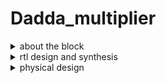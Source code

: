 # Dadda_multiplier
<details>
<summary> about the block </summary>
  
## intro 
A Dadda Multiplier, also known as the Dadda Tree Multiplier, is a high-speed digital circuit used for multiplying two binary numbers. Named after its inventor T.C. Dadda, this multiplication algorithm and architecture were introduced in the 1960s. Dadda Multipliers are known for their efficiency in terms of both speed and hardware resources when compared to other multiplication techniques, such as the traditional long multiplication method.

## detailed operation

The Dadda Multiplier operates on a divide-and-conquer principle. It breaks down the multiplication into a series of partial products and then combines these partial products to yield the final result. This technique significantly reduces the number of full adders needed for the multiplication, making it an attractive choice for hardware designers looking to optimize speed and resource utilization.

1. Partial Product Generation:
To generate partial products, the Dadda Multiplier shifts one of the binary numbers (usually the multiplicand) and then selects the appropriate bits to generate a series of partial products. Each partial product corresponds to a '1' bit in the shifted multiplier. The Dadda Multiplier uses a combination of AND and XOR gates to calculate these partial products.

2. Partial Product Reduction:
After generating the partial products, the Dadda Multiplier employs a binary tree structure to add these partial products together. This tree structure is referred to as the Dadda Tree. It is specifically designed to minimize the number of adder stages required, which results in a faster multiplication process.

3. Dadda Tree Structure:
The Dadda Tree consists of multiple levels, with each level having a set of adder cells. The adder cells are arranged in such a way that they eliminate as many unnecessary zero bits as possible, thus optimizing the addition process. This efficient arrangement minimizes the overall delay and power consumption in the multiplier.

## Benefits of Dadda Multiplier:

Speed: Dadda Multipliers are faster than many other multiplication methods, making them suitable for applications requiring high-speed multiplication, such as digital signal processing.
Resource Efficiency: They require fewer hardware resources compared to traditional multipliers, making them valuable in resource-constrained designs.
Parallelism: Dadda Multipliers can be easily parallelized to further enhance their speed.
Drawbacks:
</details>

<details>
  
<summary> rtl design and synthesis </summary>
  
## running iverilog and gtkwave on design and testbench

![image](https://github.com/JiteshNayak2004/pes_dadda_multiplier/assets/117510555/79163223-ddd8-4a29-a0d5-fc5fc2dc6c99)
![image](https://github.com/JiteshNayak2004/pes_dadda_multiplier/assets/117510555/418b3edd-cec8-4d2a-93ec-47403b81c290)

## synthesizing using yosys
![image](https://github.com/JiteshNayak2004/pes_dadda_multiplier/assets/117510555/a5ee0c7f-89fb-4de7-bf74-0b1fb3522209)

</details>


<details>
<summary>physical design</summary>



# RTL2GDSII FLow (simplified)

- synthesis
- Floorplanning
- Powerplanning
- Placement
- Clock Tree Synthesis
- Routing
- Signoff

# What is Physical Design?

Physical design refers to the process of transforming a logical description of an electronic system, such as a computer chip or integrated circuit, into a physical representation that can be manufactured. This involves a series of steps to layout and arrange various components, like transistors, wires, and interconnects, on a silicon wafer or other semiconductor material.

Key aspects of physical design include:

1) Floorplanning
2) Placement
3) Routing
4) Clock Tree Synthesis (CTS)
5) Power Planning
6) Signal Integrity Analysis
7) Timing Analysis
8) Design for Testability (DFT)
9) Physical Verification
10) Package Design

In physical design in simple terms when you have a design in Verilog, the next step is to take that logical description and go through the physical design process to create a layout that can be manufactured into an actual chip. This requires using Electronic Design Automation (EDA) tools.




OpenLane is an open-source, automated RTL-to-GDSII (Register-Transfer Level to Graphic Design System II) flow for digital integrated circuit design. It's essentially a complete toolchain that assists in the creation of Application-Specific Integrated Circuits (ASICs). The OpenLANE flow comprises a variety of tools such as Yosys, ABC, OpenSTA, Fault, OpenROAD app, Netgen and Magic which are used to harden chips and macros, i.e. generate final GDSII from the design RTL. The primary goal of OpenLANE is to produce clean GDSII with no human intervention. 

## Openlane installation
The original Documentation can be found here [OpenLane Installation](https://openlane.readthedocs.io/en/latest/getting_started/installation/installation_ubuntu.html)

#### Installing the pre-requisites
```
sudo apt-get update
sudo apt-get upgrade
sudo apt install -y build-essential python3 python3-venv python3-pip make git
```

#### Uninstall conflicting packages of docker if present

```
for pkg in docker.io docker-doc docker-compose docker-compose-v2 podman-docker containerd runc; do sudo apt-get remove $pkg; done

```

#### Install Docker using ```apt``` repository

1. Setup Docker's ```apt``` repository

```
# Add Docker's official GPG key:
sudo apt-get update
sudo apt-get install ca-certificates curl gnupg
sudo install -m 0755 -d /etc/apt/keyrings
curl -fsSL https://download.docker.com/linux/ubuntu/gpg | sudo gpg --dearmor -o /etc/apt/keyrings/docker.gpg
sudo chmod a+r /etc/apt/keyrings/docker.gpg

# Add the repository to Apt sources:
echo \
  "deb [arch="$(dpkg --print-architecture)" signed-by=/etc/apt/keyrings/docker.gpg] https://download.docker.com/linux/ubuntu \
  "$(. /etc/os-release && echo "$VERSION_CODENAME")" stable" | \
  sudo tee /etc/apt/sources.list.d/docker.list > /dev/null
sudo apt-get update
```

2. Install other packages

```
sudo apt-get install docker-ce docker-ce-cli containerd.io docker-buildx-plugin docker-compose-plugin
```

3. Verify that the Docker Engine installation is successful by running the ```hello-world``` image.

```
sudo docker run hello-world
```

A successfull installation would look like
```
Hello from Docker!
This message shows that your installation appears to be working correctly.

To generate this message, Docker took the following steps:
1. The Docker client contacted the Docker daemon.
2. The Docker daemon pulled the "hello-world" image from the Docker Hub. (amd64)
3. The Docker daemon created a new container from that image which runs the executable that produces the output you are currently reading.
4. The Docker daemon streamed that output to the Docker client, which sent it to your terminal.

To try something more ambitious, you can run an Ubuntu container with:
$ docker run -it ubuntu bash

Share images, automate workflows, and more with a free Docker ID:
https://hub.docker.com/

For more examples and ideas, visit:
https://docs.docker.com/get-started/
```

5. Making Docker available without root (Linux)

```
sudo groupadd docker
sudo usermod -aG docker $USER
sudo reboot # REBOOT!
```

6. Checking the docker installation after reboot

```
# After reboot
docker run hello-world
```

You will get a little happy message of Hello world, once again, but this time without root.

```
Hello from Docker!
This message shows that your installation appears to be working correctly.

To generate this message, Docker took the following steps:
1. The Docker client contacted the Docker daemon.
2. The Docker daemon pulled the "hello-world" image from the Docker Hub.
   (amd64)
3. The Docker daemon created a new container from that image which runs the
   executable that produces the output you are currently reading.
4. The Docker daemon streamed that output to the Docker client, which sent it
   to your terminal.

To try something more ambitious, you can run an Ubuntu container with:
$ docker run -it ubuntu bash

Share images, automate workflows, and more with a free Docker ID:
https://hub.docker.com/

For more examples and ideas, visit:
https://docs.docker.com/get-started/
```

### Checking Installation Requirements

```
git --version
docker --version
python3 --version
python3 -m pip --version
make --version
python3 -m venv -h
```

Successful output will look like this:

```
git --version
docker --version
python3 --version
python3 -m pip --version
make --version
python3 -m venv -h
git version 2.36.1
Docker version 20.10.16, build aa7e414fdc
Python 3.10.5
pip 21.0 from /usr/lib/python3.10/site-packages/pip (python 3.10)
GNU Make 4.3
Built for x86_64-pc-linux-gnu
Copyright (C) 1988-2020 Free Software Foundation, Inc.
License GPLv3+: GNU GPL version 3 or later <http://gnu.org/licenses/gpl.html>
This is free software: you are free to change and redistribute it.
There is NO WARRANTY, to the extent permitted by law.
usage: venv [-h] [--system-site-packages] [--symlinks | --copies] [--clear]
            [--upgrade] [--without-pip] [--prompt PROMPT] [--upgrade-deps]
            ENV_DIR [ENV_DIR ...]

Creates virtual Python environments in one or more target directories.
...
Once an environment has been created, you may wish to activate it, e.g. by
sourcing an activate script in its bin directory.
```

### Download and Install Openlane

Run these one after the other

```
git clone --depth 1 https://github.com/The-OpenROAD-Project/OpenLane.git
cd OpenLane/
make
make test
```

Successful test will output the following line:

```
Basic test passed
```


# STEP-1

To make the physical design we first need to make our design file of the dadda_multiplier that we made to make this we need the ```dadda_multiplier.v``` file and the Skywater PDK's that Contains all the foundry provided PDK related files. To make this we first Make our ```dadda_multiplier``` folder within the design directory in Openlane and then we make another folder named as ```src``` and a file named  ```config.json``` inside the dadda_mulitplier folder.

To make the ```config.json``` file we type the following:

```vim config.json```

- in this vim text editor we type our design file.

``` sh
{
    "DESIGN_NAME": "dadda_multiplier",
    "VERILOG_FILES": "dir::src/dadda_multiplierr.v",
    "CLOCK_PORT": "clk",
    "CLOCK_PERIOD": 10.0,
    "DIE_AREA": "0 0 500 500",
    "FP_SIZING": "absolute",
    "FP_PDN_VPITCH": 25,
    "FP_PDN_HPITCH": 25,
    "FP_PDN_VOFFSET": 5,
    "FP_PDN_HOFFSET": 5,
    "DESIGN_IS_CORE": true
}
```

after making the ```config.json``` it should something as shown below:



after this we go to the src file and add the ```ring_counter.v``` file that we generated from Yosys in RTL synthesis and the required PDK's for our design.

# STEP-2

Once we have created our design file we invoke the openlane.

to invoke openlane and run the ASIC flow that completes all the key aspects of RTL2GDSII FLow physical design we type the following commands:

```sh
cd OpenLane
make mount
./flow.tcl -design <DESIGN NAME>  ## DESIGN NAME - here we are working with dadda_multiplier therefore our design name is gonna be dadda_multiplier
```

Once we invoke OpenLane it should look same as shown below:




## FLOORPLAN:

before viewing the floorplan we first need to go to the directory where the dadda_multiplier.def file for floorplan is created, we type the following command to locate the file:

```sh
OpenLane/designs/dadda_mulitplier/runs/RUN_2023.11.02_15.20.00/results/floorplan
```

this will give us 2 files present in the floorplan after the **Successfull flow** as shown below:

now to view the floorplan we type the following command:

```sh
magic -T /home/jitesh/.volare/sky130A/libs.tech/magic/sky130A.tech lef read ../../tmp/merged.nom.lef def read dadda_mulitplier.def &
```

- The floorplan is viewed in MAGIC as shown below:
![floorplan](https://github.com/JiteshNayak2004/pes_dadda_multiplier/assets/117510555/6a48fcc5-9287-4357-bbac-49151d556805)

![floorplan_zoomed](https://github.com/JiteshNayak2004/pes_dadda_multiplier/assets/117510555/1e1a2e46-8e90-4c76-99f6-6e3a257e2ff8)


## PLACEMENT:

similar to floorplan before viewing the placement we first need to go to the directory where the ring_counter.def file  for placement is created, we type the following command to locate the file:

```sh
OpenLane/designs/dadda_mulitplier/runs/RUN_2023.11.02_15.20.00/results/placement
```

this will give us 4 files present in the placement after the **Successfull flow** as shown below:
now to view the placement we type the following command:

```sh
magic -T /home/jitesh/.volare/sky130A/libs.tech/magic/sky130A.tech lef read ../../tmp/merged.nom.lef def read dadda_mulitplier.def &
```

- The Placement is viewed in MAGIC as shown below:

![placement_unzoomed](https://github.com/JiteshNayak2004/pes_dadda_multiplier/assets/117510555/b44923d4-be22-47ca-ba0c-e8063f1568c8)


![placement](https://github.com/JiteshNayak2004/pes_dadda_multiplier/assets/117510555/9ef5818c-9b0b-4bf0-bc28-7b80cf5a97b7)






## CTS (CLOCK TREE SYNTHESIS):

similar to placement before viewing the CTS we first need to go to the directory where the ring_counter.def file  for CTS is created, we type the following command to locate the file:

```sh
OpenLane/designs/dadda_multiplier/runs/RUN_2023.11.02_15.20.00/results/cts
```

this will give us 3 files present in the CTS after the **Successfull flow** as shown below:
1. dadda_mulitplier.def
2. dadda_mulitplier.odb
3. dadda_mulitplier.sdc

to view again we run the command
```sh
magic -T /home/jitesh/.volare/sky130A/libs.tech/magic/sky130A.tech lef read ../../tmp/merged.nom.lef def read dadda_multiplier.def &
```
the cts viewed in magic is below


![cts](https://github.com/JiteshNayak2004/pes_dadda_multiplier/assets/117510555/e0f0e3d4-1d6c-4706-ac19-86f8757c95de)




## ROUTING:

similar to CTS before viewing the Routing we first need to go to the directory where the dadda_mulitplier.def file  for Routing is created, we type the following command to locate the file:

```sh
OpenLane/designs/ring_counter/runs/RUN_2023.11.02_15.20.00/results/routing
```

this will give us 4 files present in the Routing after the **Successfull flow** as shown below:


now to view the CTS we type the following command:

```sh
magic -T /home/jitesh/.volare/sky130A/libs.tech/magic/sky130A.tech lef read ../../tmp/merged.nom.lef def read dadda_multiplier.def &
```

- The Routing is viewed in MAGIC as shown below:
![routing](https://github.com/JiteshNayak2004/pes_dadda_multiplier/assets/117510555/6819bd65-7048-4378-b950-6e2eb285d464)
![routing_zoomed](https://github.com/JiteshNayak2004/pes_dadda_multiplier/assets/117510555/41ea97cc-f5aa-4b18-8968-d7fd8ac915c6)


</details>
